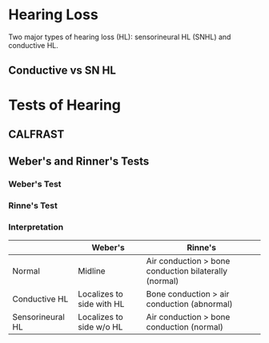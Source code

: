 # Hearing Loss

Two major types of hearing loss (HL): sensorineural HL (SNHL) and conductive HL.

## Conductive vs SN HL

# Tests of Hearing
## CALFRAST

## Weber's and Rinner's Tests
### Weber's Test
### Rinne's Test

### Interpretation
|                  | Weber's                   | Rinne's                                               |
| ---------------- | ------------------------- | ----------------------------------------------------- |
| Normal           | Midline                   | Air conduction > bone conduction bilaterally (normal) |
| Conductive HL    | Localizes to side with HL | Bone conduction > air conduction (abnormal)           |
| Sensorineural HL | Localizes to side w/o HL  | Air conduction > bone conduction (normal)                                                      |

```mermaid

```